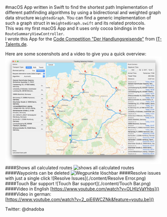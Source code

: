 #macOS App written in Swift to find the shortest path
Implementation of different pathfinding algorithms by using a bidirectional and weighted graph data structure `WeightedGraph`. You can find a generic implementation of such a graph struct in `WeightedGraph.swift` and its related protocols.  
This was my first macOS App and it uses only cocoa bindings in the `RouteSummaryViewController`.   
I wrote this App for the [Code Competition "Der Handlungsreisende"](https://www.it-talents.de/foerderung/code-competition/code-competition-02-2017) from [IT-Talents.de](https://www.it-talents.de/).

Here are some sceenshots and a video to give you a quick overview:
![Overview](./content/Overview.png)
####Shows all calculated routes
![shows all calculated routes](./content/Detail.png)
####Waypoints can be deleted
![Wegpunkte löschbar](./content/Delete.png)
####Resolve issues with just a single click
![Resolve Issues](./content/Resolve Error.png)
####Touch Bar support
![Touch Bar support](./content/Touch Bar.png)
####Video in English
[https://www.youtube.com/watch?v=OLHIzVaYhbs]()
####Video in german:  
[https://www.youtube.com/watch?v=2_piE6WCZNk&feature=youtu.be]()

Twitter: @dnadoba